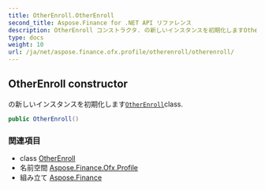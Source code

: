 ```yaml
---
title: OtherEnroll.OtherEnroll
second_title: Aspose.Finance for .NET API リファレンス
description: OtherEnroll コンストラクタ. の新しいインスタンスを初期化しますOtherEnrollclass.
type: docs
weight: 10
url: /ja/net/aspose.finance.ofx.profile/otherenroll/otherenroll/
---
```

## OtherEnroll constructor

の新しいインスタンスを初期化します[`OtherEnroll`](../)class.

```csharp
public OtherEnroll()
```

### 関連項目

* class [OtherEnroll](../)
* 名前空間 [Aspose.Finance.Ofx.Profile](../../otherenroll/)
* 組み立て [Aspose.Finance](../../../)


